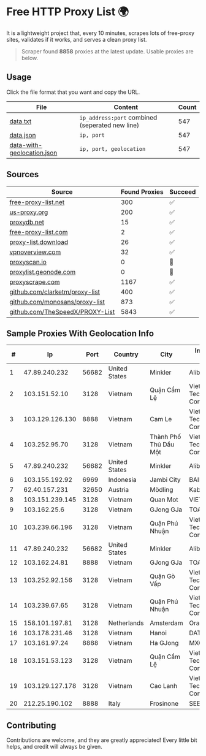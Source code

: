 
# Free HTTP Proxy List 🌍

It is a lightweight project that, every 10 minutes, scrapes lots of free-proxy sites, validates if it works, and serves a clean proxy list.


> Scraper found **8858** proxies at the latest update. Usable proxies are below.

## Usage

Click the file format that you want and copy the URL.


|File|Content|Count|
|----|-------|-----|
|[data.txt](https://raw.githubusercontent.com/themiralay/Proxy-List-World/master/data.txt)|`ip_address:port` combined (seperated new line)|547|
|[data.json](https://raw.githubusercontent.com/themiralay/Proxy-List-World/master/data.json)|`ip, port`|547|
|[data-with-geolocation.json](https://raw.githubusercontent.com/themiralay/Proxy-List-World/master/data-with-geolocation.json)|`ip, port, geolocation`|547|

## Sources

|Source|Found Proxies|Succeed|
|------|-------------|-------|
|[free-proxy-list.net](https://free-proxy-list.net)|300|✅|
|[us-proxy.org](https://www.us-proxy.org)|200|✅|
|[proxydb.net](http://proxydb.net)|15|✅|
|[free-proxy-list.com](https://free-proxy-list.com/?page=&port=&type%5B%5D=http&type%5B%5D=https&up_time=0&search=Search)|2|✅|
|[proxy-list.download](https://www.proxy-list.download/HTTP)|26|✅|
|[vpnoverview.com](https://vpnoverview.com/privacy/anonymous-browsing/free-proxy-servers)|32|✅|
|[proxyscan.io](https://www.proxyscan.io)|0|🚫|
|[proxylist.geonode.com](https://proxylist.geonode.com/api/proxy-list?limit=300&page=1&sort_by=lastChecked&sort_type=desc&protocols=http,https)|0|🚫|
|[proxyscrape.com](https://api.proxyscrape.com/v2/?request=displayproxies&protocol=http&timeout=10000&country=all&ssl=all&anonymity=all)|1167|✅|
|[github.com/clarketm/proxy-list](https://raw.githubusercontent.com/clarketm/proxy-list/master/proxy-list-raw.txt)|400|✅|
|[github.com/monosans/proxy-list](https://raw.githubusercontent.com/monosans/proxy-list/main/proxies/http.txt)|873|✅|
|[github.com/TheSpeedX/PROXY-List](https://raw.githubusercontent.com/TheSpeedX/PROXY-List/master/http.txt)|5843|✅|


## Sample Proxies With Geolocation Info

|#|Ip|Port|Country|City|Internet Service Provider|
|-|--|----|-------|----|-------------------------|
|1|47.89.240.232|56682|United States|Minkler|Alibaba.com LLC|
|2|103.151.52.10|3128|Vietnam|Quận Cẩm Lệ|Viet Digital Technology Liability Company|
|3|103.129.126.130|8888|Vietnam|Cam Le|Viet Digital Technology Liability Company|
|4|103.252.95.70|3128|Vietnam|Thành Phố Thủ Dầu Một|Viet Digital Technology Liability Company|
|5|47.89.240.232|56682|United States|Minkler|Alibaba.com LLC|
|6|103.155.192.92|6969|Indonesia|Jambi City|BAIKNET|
|7|62.40.157.231|32650|Austria|Mödling|Kabelsignal AG|
|8|103.151.239.145|3128|Vietnam|Quan Mot|VIETBRANDS|
|9|103.162.25.6|3128|Vietnam|GJong GJa|TOANTHANGSTECH|
|10|103.239.66.196|3128|Vietnam|Quận Phú Nhuận|Viet Digital Technology Liability Company|
|11|47.89.240.232|56682|United States|Minkler|Alibaba.com LLC|
|12|103.162.24.81|8888|Vietnam|GJong GJa|TOANTHANGSTECH|
|13|103.252.92.156|3128|Vietnam|Quận Gò Vấp|Viet Digital Technology Liability Company|
|14|103.239.67.65|3128|Vietnam|Quận Phú Nhuận|Viet Digital Technology Liability Company|
|15|158.101.197.81|3128|Netherlands|Amsterdam|Oracle Corporation|
|16|103.178.231.46|3128|Vietnam|Hanoi|DATHANH|
|17|103.161.97.24|8888|Vietnam|Ha GJong|MXGROUP|
|18|103.151.53.123|3128|Vietnam|Quận Cẩm Lệ|Viet Digital Technology Liability Company|
|19|103.129.127.178|3128|Vietnam|Cao Lanh|Viet Digital Technology Liability Company|
|20|212.25.190.102|8888|Italy|Frosinone|SEEWEB s.r.l.|



## Contributing

Contributions are welcome, and they are greatly appreciated! Every
little bit helps, and credit will always be given.

